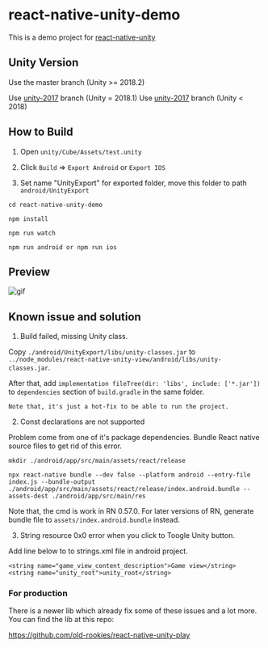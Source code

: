 # react-native-unity-demo

This is a demo project for [react-native-unity](https://github.com/f111fei/react-native-unity-view)

## Unity Version

Use the master branch (Unity >= 2018.2)

Use [unity-2017](https://github.com/f111fei/react-native-unity-demo/tree/unity-2018.1) branch (Unity = 2018.1)
Use [unity-2017](https://github.com/f111fei/react-native-unity-demo/tree/unity-2017) branch (Unity < 2018)

## How to Build

1. Open `unity/Cube/Assets/test.unity`

2. Click `Build` => `Export Android` or `Export IOS`

3. Set name "UnityExport" for exported folder, move this folder to path `android/UnityExport`

```
cd react-native-unity-demo

npm install

npm run watch

npm run android or npm run ios
```

## Preview

![gif](https://user-images.githubusercontent.com/7069719/37143096-12be6810-22f5-11e8-89d8-562e9213072e.gif)


## Known issue and solution

1. Build failed, missing Unity class.

Copy `./android/UnityExport/libs/unity-classes.jar` to `../node_modules/react-native-unity-view/android/libs/unity-classes.jar`.

After that, add `implementation fileTree(dir: 'libs', include: ['*.jar'])` to `dependencies` section of `build.gradle` in the same folder.

`Note that, it's just a hot-fix to be able to run the project.`

2. Const declarations are not supported

Problem come from one of it's package dependencies. Bundle React native source files to get rid of this error.

`mkdir ./android/app/src/main/assets/react/release`

`npx react-native bundle --dev false --platform android --entry-file index.js --bundle-output ./android/app/src/main/assets/react/release/index.android.bundle --assets-dest ./android/app/src/main/res`

Note that, the cmd is work in RN 0.57.0. For later versions of RN, generate bundle file to `assets/index.android.bundle` instead.

3. String resource 0x0 error when you click to Toogle Unity button.

Add line below to to strings.xml file in android project. 

```
<string name="game_view_content_description">Game view</string>
<string name="unity_root">unity_root</string>
```

### For production

There is a newer lib which already fix some of these issues and a lot more. You can find the lib at this repo:

https://github.com/old-rookies/react-native-unity-play

